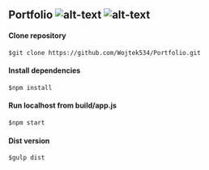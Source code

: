 ## Portfolio ![alt-text](https://travis-ci.org/Wojtek534/Portfolio.svg?branch=master) ![alt-text](https://david-dm.org/wojtek534/Portfolio.svg)

#### Clone repository
```
$git clone https://github.com/Wojtek534/Portfolio.git
```
#### Install dependencies
```
$npm install
```
#### Run localhost from build/app.js
```
$npm start
```
#### Dist version
```
$gulp dist
```
